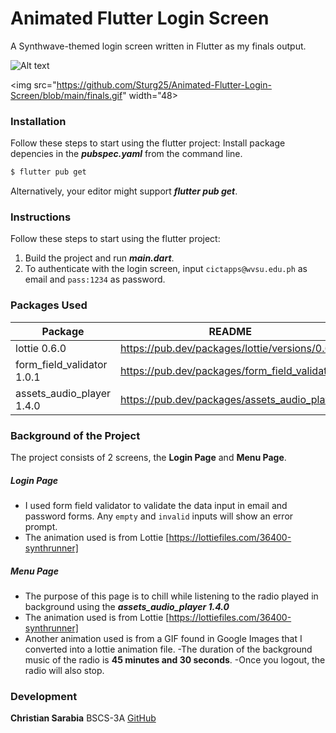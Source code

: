# Animated Flutter Login Screen 
A Synthwave-themed login screen written in Flutter as my finals output. 

![Alt text](https://github.com/Sturg25/Animated-Flutter-Login-Screen/blob/main/finals.gif)

<img src="https://github.com/Sturg25/Animated-Flutter-Login-Screen/blob/main/finals.gif" width="48>


### Installation
Follow these steps to start using the flutter project:
Install package depencies in the ***pubspec.yaml*** from the command line.

```sh
$ flutter pub get
```
Alternatively, your editor might support ***flutter pub get***.

### Instructions
Follow these steps to start using the flutter project:

  1. Build the project and run ***main.dart***.
  2. To authenticate with the login screen, input ``cictapps@wvsu.edu.ph`` as email and  ``pass:1234`` as password.

### Packages Used

| Package |  README | 
| ------ | ------ |
| lottie 0.6.0 | https://pub.dev/packages/lottie/versions/0.6.0 |
| form_field_validator 1.0.1| https://pub.dev/packages/form_field_validator |
| assets_audio_player 1.4.0 | https://pub.dev/packages/assets_audio_player |

### Background of the Project
The project consists of 2 screens, the **Login Page** and **Menu Page**. 

##### **Login Page** 
- I used form field validator to validate the data input in email and password forms. Any ``empty`` and ``invalid`` inputs will show an error prompt.
- The animation used is from Lottie [https://lottiefiles.com/36400-synthrunner]

##### **Menu Page**
- The purpose of this page is to chill while listening to the radio played in background using the ***assets_audio_player 1.4.0***
- The animation used is from Lottie [https://lottiefiles.com/36400-synthrunner] 
- Another animation used is from a GIF found in Google Images that I converted into a lottie animation file.
-The duration of the background music of the radio is **45 minutes and 30 seconds**.
-Once you logout, the radio will also stop.


### Development
**Christian Sarabia**
BSCS-3A
[GitHub](https://github.com/Sturg25/)

